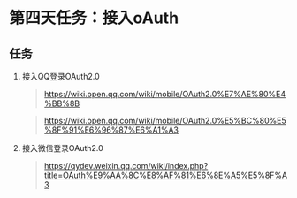 # 第四天任务：接入oAuth

## 任务

1. 接入QQ登录OAuth2.0
   
   > https://wiki.open.qq.com/wiki/mobile/OAuth2.0%E7%AE%80%E4%BB%8B

   >https://wiki.open.qq.com/wiki/mobile/OAuth2.0%E5%BC%80%E5%8F%91%E6%96%87%E6%A1%A3

2. 接入微信登录OAuth2.0
   
   > https://qydev.weixin.qq.com/wiki/index.php?title=OAuth%E9%AA%8C%E8%AF%81%E6%8E%A5%E5%8F%A3
